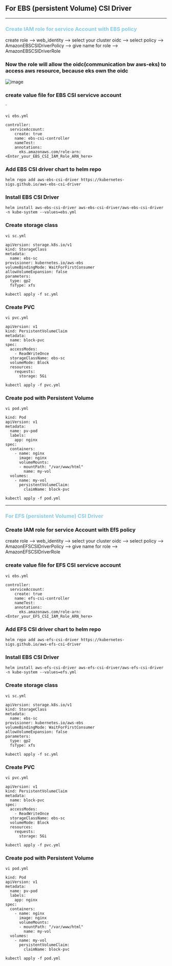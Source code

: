 ## For EBS (persistent Volume) CSI Driver 
________________________________________________________________________________________________________________________________________________________________________________________________________________________________________________________________________________________________________________________________________________________________________________________________________________________________________

### <span style="color:skyblue">Create IAM role for service Account with EBS policy</span>

create role -->  web_identity --> select your cluster oidc --> select policy --> AmazonEBSCSIDriverPolicy --> give name for role -->  AmazonEBSCSIDriverRole

### Now the role will allow the oidc(communication bw aws-eks) to access aws resource, because eks own the oidc
![image](https://github.com/baskarvj/persistent_volume_kubernetes/assets/103120325/743668f0-ce7e-4bcd-a79d-f68198377029)

### create value file for EBS CSI servicve account 
`
~~~
vi ebs.yml
~~~
~~~
controller:
  serviceAccount:
    create: true
    name: ebs-csi-controller
    nameTest:
    annotations:
      eks.amazonaws.com/role-arn: <Enter_your_EBS_CSI_IAM_Role_ARN_here>
~~~

### Add EBS CSI driver chart to helm repo
~~~
helm repo add aws-ebs-csi-driver https://kubernetes-sigs.github.io/aws-ebs-csi-driver
~~~

### Install EBS CSI Driver  
~~~
helm install aws-ebs-csi-driver aws-ebs-csi-driver/aws-ebs-csi-driver -n kube-system --values=ebs.yml
~~~

### Create storage class
~~~
vi sc.yml
~~~
~~~
apiVersion: storage.k8s.io/v1
kind: StorageClass
metadata:
  name: ebs-sc
provisioner: kubernetes.io/aws-ebs
volumeBindingMode: WaitForFirstConsumer
allowVolumeExpansion: false
parameters:
  type: gp2
  fsType: xfs
~~~
~~~
kubectl apply -f sc.yml
~~~

### Create PVC 
~~~
vi pvc.yml
~~~
~~~
apiVersion: v1
kind: PersistentVolumeClaim
metadata:
  name: block-pvc
spec:
  accessModes:
    - ReadWriteOnce
  storageClassName: ebs-sc
  volumeMode: Block
  resources:
    requests:
      storage: 5Gi
~~~
~~~
kubectl apply -f pvc.yml
~~~
### Create pod with Persistent Volume
~~~
vi pod.yml
~~~
~~~
kind: Pod
apiVersion: v1
metadata:
  name: pv-pod
  labels:
    app: nginx
spec:
  containers:
    - name: nginx
      image: nginx
      volumeMounts:
      - mountPath: "/var/www/html"
        name: my-vol
  volumes:
    - name: my-vol
      persistentVolumeClaim:
        claimName: block-pvc
~~~
~~~
kubectl apply -f pod.yml
~~~

________________________________________________________________________________________________________________________________________________________________________________________________________________________________________________________________________________________________________________________________________________________________________________________________________________________________________


### <span style="color:skyblue">For EFS (persistent Volume) CSI Driver</span>

### Create IAM role for service Account with EfS policy

create role -->  web_identity --> select your cluster oidc --> select policy --> AmazonEFSCSIDriverPolicy --> give name for role -->  AmazonEFSCSIDriverRole



### create value file for EFS CSI servicve account 
~~~
vi ebs.yml
~~~
~~~
controller:
  serviceAccount:
    create: true
    name: efs-csi-controller
    nameTest:
    annotations:
      eks.amazonaws.com/role-arn: <Enter_your_EFS_CSI_IAM_Role_ARN_here>
~~~

### Add EFS CSI driver chart to helm repo
~~~
helm repo add aws-efs-csi-driver https://kubernetes-sigs.github.io/aws-efs-csi-driver
~~~

### Install EBS CSI Driver  
~~~
helm install aws-efs-csi-driver aws-efs-csi-driver/aws-efs-csi-driver -n kube-system --values=efs.yml

~~~

### Create storage class
~~~
vi sc.yml
~~~
~~~
apiVersion: storage.k8s.io/v1
kind: StorageClass
metadata:
  name: ebs-sc
provisioner: kubernetes.io/aws-ebs
volumeBindingMode: WaitForFirstConsumer
allowVolumeExpansion: false
parameters:
  type: gp2
  fsType: xfs
~~~
~~~
kubectl apply -f sc.yml
~~~

### Create PVC 
~~~
vi pvc.yml
~~~
~~~
apiVersion: v1
kind: PersistentVolumeClaim
metadata:
  name: block-pvc
spec:
  accessModes:
    - ReadWriteOnce
  storageClassName: ebs-sc
  volumeMode: Block
  resources:
    requests:
      storage: 5Gi
~~~
~~~
kubectl apply -f pvc.yml
~~~
### Create pod with Persistent Volume
~~~
vi pod.yml
~~~
~~~
kind: Pod
apiVersion: v1
metadata:
  name: pv-pod
  labels:
    app: nginx
spec:
  containers:
    - name: nginx
      image: nginx
      volumeMounts:
      - mountPath: "/var/www/html"
        name: my-vol
  volumes:
    - name: my-vol
      persistentVolumeClaim:
        claimName: block-pvc
~~~
~~~
kubectl apply -f pod.yml
~~~

